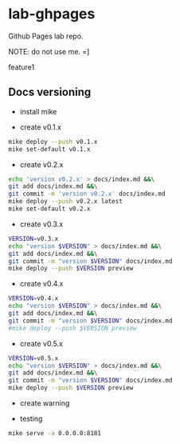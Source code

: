 # lab-ghpages

Github Pages lab repo.

NOTE: do not use me. =]

feature1

## Docs versioning

- install mike

- create v0.1.x

```bash
mike deploy --push v0.1.x
mike set-default v0.1.x
```

- create v0.2.x

```bash
echo 'version v0.2.x' > docs/index.md &&\
git add docs/index.md &&\
git commit -m 'version v0.2.x' docs/index.md
mike deploy --push v0.2.x latest
mike set-default v0.2.x
```

- create v0.3.x

```bash
VERSION=v0.3.x
echo "version $VERSION" > docs/index.md &&\
git add docs/index.md &&\
git commit -m "version $VERSION" docs/index.md
mike deploy --push $VERSION preview
```

- create v0.4.x

```bash
VERSION=v0.4.x
echo "version $VERSION" > docs/index.md &&\
git add docs/index.md &&\
git commit -m "version $VERSION" docs/index.md
#mike deploy --push $VERSION preview
```

- create v0.5.x

```bash
VERSION=v0.5.x
echo "version $VERSION" > docs/index.md &&\
git add docs/index.md &&\
git commit -m "version $VERSION" docs/index.md
mike deploy --push $VERSION preview
```

- create warning

- testing

```bash
mike serve -a 0.0.0.0:8181
```